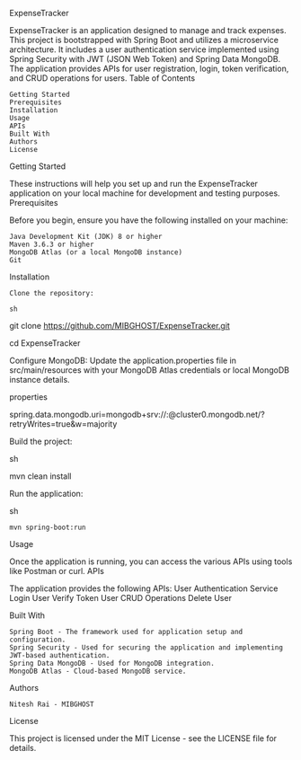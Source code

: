 ExpenseTracker

ExpenseTracker is an application designed to manage and track expenses. This project is bootstrapped with Spring Boot and utilizes a microservice architecture. It includes a user authentication service implemented using Spring Security with JWT (JSON Web Token) and Spring Data MongoDB. The application provides APIs for user registration, login, token verification, and CRUD operations for users.
Table of Contents

    Getting Started
    Prerequisites
    Installation
    Usage
    APIs
    Built With
    Authors
    License

Getting Started

These instructions will help you set up and run the ExpenseTracker application on your local machine for development and testing purposes.
Prerequisites

Before you begin, ensure you have the following installed on your machine:

    Java Development Kit (JDK) 8 or higher
    Maven 3.6.3 or higher
    MongoDB Atlas (or a local MongoDB instance)
    Git

Installation

    Clone the repository:

    sh

git clone https://github.com/MIBGHOST/ExpenseTracker.git

cd ExpenseTracker

Configure MongoDB:
Update the application.properties file in src/main/resources with your MongoDB Atlas credentials or local MongoDB instance details.

properties

spring.data.mongodb.uri=mongodb+srv://<username>:<password>@cluster0.mongodb.net/<dbname>?retryWrites=true&w=majority

Build the project:

sh

mvn clean install

Run the application:

sh

    mvn spring-boot:run

Usage

Once the application is running, you can access the various APIs using tools like Postman or curl.
APIs

The application provides the following APIs:
User Authentication Service
Login User
Verify Token
User CRUD Operations
Delete User

Built With

    Spring Boot - The framework used for application setup and configuration.
    Spring Security - Used for securing the application and implementing JWT-based authentication.
    Spring Data MongoDB - Used for MongoDB integration.
    MongoDB Atlas - Cloud-based MongoDB service.

Authors

    Nitesh Rai - MIBGHOST

License

This project is licensed under the MIT License - see the LICENSE file for details.
